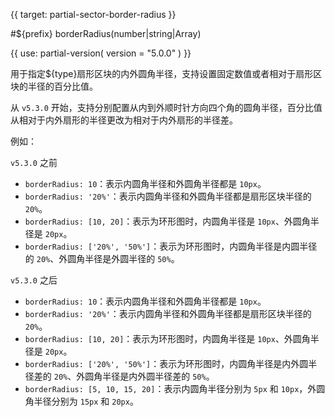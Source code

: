 
{{ target: partial-sector-border-radius }}

#${prefix} borderRadius(number|string|Array)

<ExampleUIControlPercentVector min="0" dims="InnerStart,InnerEnd,OuterStart,OuterEnd" default="0,0,0,0" />

{{ use: partial-version(
    version = "5.0.0"
) }}

用于指定${type}扇形区块的内外圆角半径，支持设置固定数值或者相对于扇形区块的半径的百分比值。

从 `v5.3.0` 开始，支持分别配置从内到外顺时针方向四个角的圆角半径，百分比值从相对于内外扇形的半径更改为相对于内外扇形的半径差。

例如：

`v5.3.0` 之前

+ `borderRadius: 10`：表示内圆角半径和外圆角半径都是 `10px`。
+ `borderRadius: '20%'`：表示内圆角半径和外圆角半径都是扇形区块半径的 `20%`。
+ `borderRadius: [10, 20]`：表示为环形图时，内圆角半径是 `10px`、外圆角半径是 `20px`。
+ `borderRadius: ['20%', '50%']`：表示为环形图时，内圆角半径是内圆半径的 `20%`、外圆角半径是外圆半径的 `50%`。

`v5.3.0` 之后

+ `borderRadius: 10`：表示内圆角半径和外圆角半径都是 `10px`。
+ `borderRadius: '20%'`：表示内圆角半径和外圆角半径都是扇形区块半径的 `20%`。
+ `borderRadius: [10, 20]`：表示为环形图时，内圆角半径是 `10px`、外圆角半径是 `20px`。
+ `borderRadius: ['20%', '50%']`：表示为环形图时，内圆角半径是内外圆半径差的 `20%`、外圆角半径是内外圆半径差的 `50%`。
+ `borderRadius: [5, 10, 15, 20]`：表示内圆角半径分别为 `5px` 和 `10px`，外圆角半径分别为 `15px` 和 `20px`。

